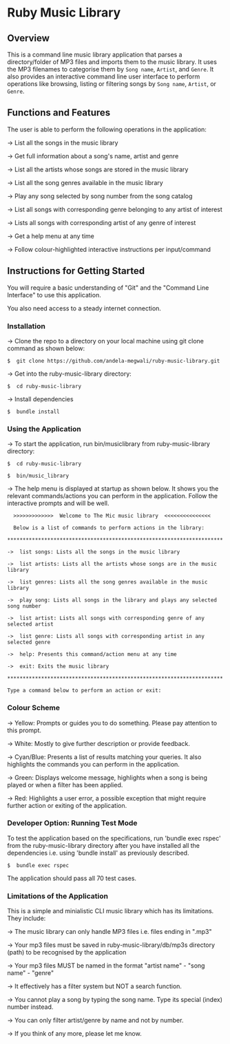 # Ruby Music Library

## Overview

This is a command line music library application that parses a directory/folder of MP3 files and imports them to the music library. It uses the MP3 filenames to categorise them by `Song name`, `Artist`, and `Genre`. It also provides an interactive command line user interface to perform operations like browsing, listing or filtering songs by `Song name`, `Artist`, or `Genre`.


## Functions and Features

The user is able to perform the following operations in the application:

  -> List all the songs in the music library

  -> Get full information about a song's name, artist and genre

  -> List all the artists whose songs are stored in the music library

  -> List all the song genres available in the music library

  -> Play any song selected by song number from the song catalog

  -> List all songs with corresponding genre belonging to any artist of interest

  -> Lists all songs with corresponding artist of any genre of interest

  -> Get a help menu at any time

  -> Follow colour-highlighted interactive instructions per input/command


## Instructions for Getting Started

You will require a basic understanding of "Git" and the "Command Line Interface" to use this application.

You also need access to a steady internet connection.

### Installation

-> Clone the repo to a directory on your local machine using git clone command as shown below:

    $  git clone https://github.com/andela-megwali/ruby-music-library.git

-> Get into the ruby-music-library directory:

    $  cd ruby-music-library
    
-> Install dependencies

    $  bundle install

### Using the Application

-> To start the application, run bin/musiclibrary from ruby-music-library directory:
    
    $  cd ruby-music-library

    $  bin/music_library

-> The help menu is displayed at startup as shown below.
   It shows you the relevant commands/actions you can perform in the application.
   Follow the interactive prompts and will be well.


      >>>>>>>>>>>>>  Welcome to The Mic music library  <<<<<<<<<<<<<<<

      Below is a list of commands to perform actions in the library:
      **********************************************************************

    ->  list songs: Lists all the songs in the music library

    ->  list artists: Lists all the artists whose songs are in the music library

    ->  list genres: Lists all the song genres available in the music library

    ->  play song: Lists all songs in the library and plays any selected song number

    ->  list artist: Lists all songs with corresponding genre of any selected artist

    ->  list genre: Lists all songs with corresponding artist in any selected genre

    ->  help: Presents this command/action menu at any time

    ->  exit: Exits the music library

    **********************************************************************

    Type a command below to perform an action or exit:


### Colour Scheme

  -> Yellow: Prompts or guides you to do something. Please pay attention to this prompt.

  -> White: Mostly to give further description or provide feedback.

  -> Cyan/Blue: Presents a list of results matching your queries. It also highlights the commands you can perform in the application.

  -> Green: Displays welcome message, highlights when a song is being played or when a filter has been applied.

  -> Red: Highlights a user error, a possible exception that might require further action or exiting of the application. 


### Developer Option: Running Test Mode

To test the application based on the specifications, run 'bundle exec rspec' from the ruby-music-library directory after you have installed all the dependencies i.e. using 'bundle install' as previously described.

    $  bundle exec rspec

The application should pass all 70 test cases.


### Limitations of the Application

This is a simple and minialistic CLI music library which has its limitations. They include:

  -> The music library can only handle MP3 files i.e. files ending in ".mp3"

  -> Your mp3 files must be saved in ruby-music-library/db/mp3s directory (path) to be recognised by the application

  -> Your mp3 files MUST be named in the format "artist name" - "song name" - "genre"

  -> It effectively has a filter system but NOT a search function.

  -> You cannot play a song by typing the song name. Type its special (index) number instead.

  -> You can only filter artist/genre by name and not by number.

  -> If you think of any more, please let me know.
